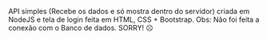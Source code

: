 API simples (Recebe os dados e só mostra dentro do servidor) criada em NodeJS e tela de login feita em HTML, CSS + Bootstrap.
Obs: Não foi feita a conexão com o Banco de dados. SORRY! ☹
